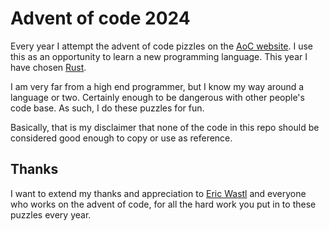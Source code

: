 # Advent of code 2024

Every year I attempt the advent of code pizzles on the [AoC website](https://adventofcode.com/2024/). I use this as an opportunity to learn a new programming language. This year I have chosen [Rust](https://www.rust-lang.org/).

I am very far from a high end programmer, but I know my way around a language or two. Certainly enough to be dangerous with other people's code base. As such, I do these puzzles for fun.

Basically, that is my disclaimer that none of the code in this repo should be considered good enough to copy or use as reference.

## Thanks
I want to extend my thanks and appreciation to [Eric Wastl](https://was.tl/) and everyone who works on the advent of code, for all the hard work you put in to these puzzles every year.